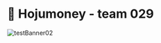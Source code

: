 # 🥇 Hojumoney - team 029

![testBanner02](https://user-images.githubusercontent.com/head.png)

<br>
